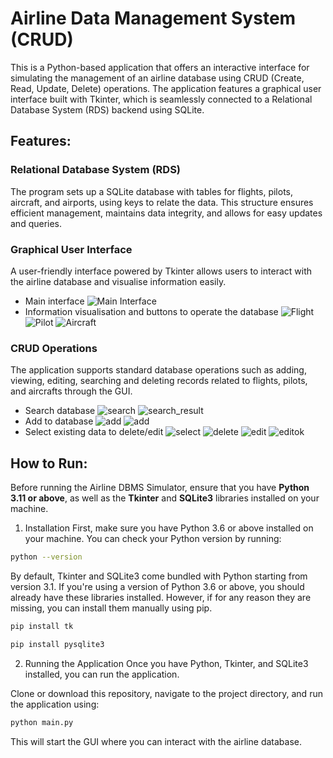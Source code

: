 # Airline Data Management System (CRUD)

This is a Python-based application that offers an interactive interface for simulating the management of an airline database using CRUD (Create, Read, Update, Delete) operations. The application features a graphical user interface built with Tkinter, which is seamlessly connected to a Relational Database System (RDS) backend using SQLite.

## Features:
### Relational Database System (RDS)
The program sets up a SQLite database with tables for flights, pilots, aircraft, and airports, using keys to relate the data. This structure ensures efficient management, maintains data integrity, and allows for easy updates and queries.

### Graphical User Interface
A user-friendly interface powered by Tkinter allows users to interact with the airline database and visualise information easily.
- Main interface
![Main Interface](images/main.png)
- Information visualisation and buttons to operate the database
![Flight](images/flight_display.png)
![Pilot](images/pilots_display.png)
![Aircraft](images/aircraft_display.png)

### CRUD Operations
The application supports standard database operations such as adding, viewing, editing, searching and deleting records related to flights, pilots, and aircrafts through the GUI.
- Search database
![search](images/flight_search.png)
![search_result](images/flight_search_result.png)
- Add to database
![add](images/flight_add.png)
![add](images/flight_add2.png)
- Select existing data to delete/edit
![select](images/flight_messagebox.png)
![delete](images/flight_delete.png)
![edit](images/flight_edit.png)
![editok](images/flight_editok.png)

## How to Run:
Before running the Airline DBMS Simulator, ensure that you have **Python 3.11 or above**, as well as the **Tkinter** and **SQLite3** libraries installed on your machine.

1. Installation
First, make sure you have Python 3.6 or above installed on your machine. You can check your Python version by running:
```bash
python --version
```
By default, Tkinter and SQLite3 come bundled with Python starting from version 3.1. If you're using a version of Python 3.6 or above, you should already have these libraries installed. However, if for any reason they are missing, you can install them manually using pip.
```bash
pip install tk
```
```bash
pip install pysqlite3
```

2. Running the Application
Once you have Python, Tkinter, and SQLite3 installed, you can run the application.

Clone or download this repository, navigate to the project directory, and run the application using:
```bash
python main.py
```
This will start the GUI where you can interact with the airline database.